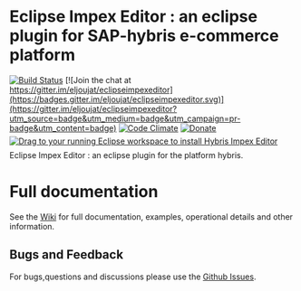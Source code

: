 # Eclipse Impex Editor : an eclipse plugin for  SAP-hybris e-commerce platform 

[![Build Status](https://travis-ci.org/eljoujat/eclipseimpexeditor.svg?branch=master)](https://travis-ci.org/eljoujat/eclipseimpexeditor)
[![Join the chat at https://gitter.im/eljoujat/eclipseimpexeditor](https://badges.gitter.im/eljoujat/eclipseimpexeditor.svg)](https://gitter.im/eljoujat/eclipseimpexeditor?utm_source=badge&utm_medium=badge&utm_campaign=pr-badge&utm_content=badge)
[![Code Climate](https://codeclimate.com/github/eljoujat/eclipseimpexeditor/badges/gpa.svg)](https://codeclimate.com/github/eljoujat/eclipseimpexeditor)
[![Donate](https://img.shields.io/badge/Donate-PayPal-green.svg)](paypal.me/eljoujat)
<br/>
<a href="http://marketplace.eclipse.org/marketplace-client-intro?mpc_install=2331084" class="drag" title="Drag to your running Eclipse workspace to install Hybris Impex Editor"><img src="https://marketplace.eclipse.org/sites/all/themes/solstice/public/images/marketplace/btn-install.png" alt="Drag to your running Eclipse workspace to install Hybris Impex Editor" style="position:relative;top:6px" /></a>


Eclipse Impex Editor : an eclipse plugin for the platform hybris. 

# Full documentation 

See the [Wiki](https://github.com/eljoujat/eclipseimpexeditor/wiki) for full documentation, examples, operational details and other information.


## Bugs and Feedback

For bugs,questions and discussions please use the [Github Issues](https://github.com/eljoujat/eclipseimpexeditor/issues).




